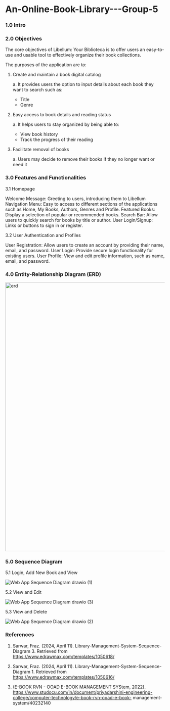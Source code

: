 # An-Online-Book-Library---Group-5


### 1.0 Intro

### 2.0 Objectives
The core objectives of Libellum: Your Biblioteca  is to offer users an easy-to-use and usable tool to effectively organize their book collections.

The purposes of the application are to:

  1. Create and maintain a book digital catalog
     
     a. It provides users the option to input details about each book they want to search such as: 
     - Title
     - Genre
   
 2. Easy access to book details and reading status 

    a. It helps users to stay organized by being able to:
    - View book history
    - Track the progress of their reading 
 
 3. Facilitate removal of books

    a. Users may decide to remove their books if they no longer want or need it

### 3.0 Features and Functionalities
3.1 Homepage

  Welcome Message: Greeting to users, introducing them to Libellum
  Navigation Menu: Easy to access to different sections of the applications such as Home, My      Books, Authors, Genres and Profile.
  Featured Books: Display a selection of popular or recommended books.
  Search Bar: Allow users to quickly search for books by title or author.
  User Login/Signup: Links or buttons to sign in or register.
    
3.2 User Authentication and Profiles
  
  User Registration: Allow users to create an account by providing their name, email, and password.
  User Login: Provide secure login functionality for existing users.
  User Profile: View and edit profile information, such as name, email, and password.

### 4.0 Entity-Relationship Diagram (ERD)
<img width="851" alt="erd" src="https://github.com/nrathifa/An-Online-Book-Library---Group-5/assets/152828160/f3561680-5920-464a-b16e-b6193916dd4e"> 

### 5.0 Sequence Diagram
  5.1 Login, Add New Book and View
  
  ![Web App Sequence Diagram drawio (1)](https://github.com/nrathifa/An-Online-Book-Library---Group-5/assets/170921758/7d4bc9be-d966-4253-9596-3445c251585a)

  5.2 View and Edit
  
  ![Web App Sequence Diagram drawio (3)](https://github.com/nrathifa/An-Online-Book-Library---Group-5/assets/170921758/9513cd92-e783-4482-9d98-dd2eba59c728)

  5.3 View and Delete
  
  ![Web App Sequence Diagram drawio (2)](https://github.com/nrathifa/An-Online-Book-Library---Group-5/assets/170921758/efd70c1f-e58b-4bd2-9de9-e471fdb5fc5a)

### References
  1. Sarwar, Fraz. (2024, April 11). Library-Management-System-Sequence-Diagram 3. Retrieved from https://www.edrawmax.com/templates/1050618/


  2. Sarwar, Fraz. (2024, April 11). Library-Management-System-Sequence-Diagram 1. Retrieved from https://www.edrawmax.com/templates/1050616/


  3. (E-BOOK RVN - OOAD E-BOOK MANAGEMENT SYStem, 2022). https://www.studocu.com/in/document/priyadarshini-engineering-college/computer-technology/e-book-rvn-ooad-e-book-         management-system/40232140 

  
